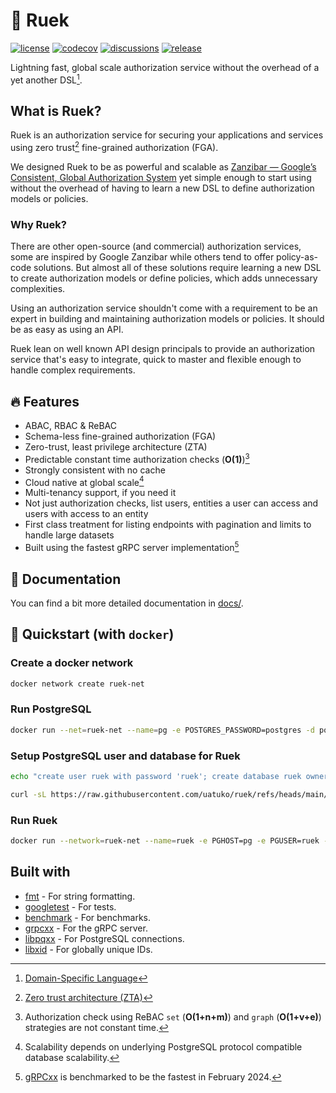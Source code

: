 # 🔐 Ruek

[![license](https://img.shields.io/github/license/uatuko/ruek)](https://raw.githubusercontent.com/uatuko/ruek/main/LICENSE)
[![codecov](https://codecov.io/gh/uatuko/ruek/graph/badge.svg?token=KR9MkDkk8s)](https://codecov.io/gh/uatuko/ruek)
[![discussions](https://img.shields.io/github/discussions/uatuko/ruek)](https://github.com/uatuko/ruek/discussions)
[![release](https://img.shields.io/github/v/release/uatuko/ruek)](https://github.com/uatuko/ruek/releases)

Lightning fast, global scale authorization service without the overhead of a yet another DSL[^1].

## What is Ruek?

Ruek is an authorization service for securing your applications and services using zero trust[^2]
fine-grained authorization (FGA).

We designed Ruek to be as powerful and scalable as [Zanzibar — Google’s Consistent, Global Authorization System](https://research.google/pubs/zanzibar-googles-consistent-global-authorization-system/)
yet simple enough to start using without the overhead of having to learn a new DSL to define authorization models or policies.

### Why Ruek?

There are other open-source (and commercial) authorization services, some are inspired by Google Zanzibar
while others tend to offer policy-as-code solutions. But almost all of these solutions require learning
a new DSL to create authorization models or define policies, which adds unnecessary complexities.

Using an authorization service shouldn't come with a requirement to be an expert in building and maintaining
authorization models or policies. It should be as easy as using an API.

Ruek lean on well known API design principals to provide an authorization service that's easy to
integrate, quick to master and flexible enough to handle complex requirements.


## 🔥 Features

* ABAC, RBAC & ReBAC
* Schema-less fine-grained authorization (FGA)
* Zero-trust, least privilege architecture (ZTA)
* Predictable constant time authorization checks (**O(1)**)[^3]
* Strongly consistent with no cache
* Cloud native at global scale[^4]
* Multi-tenancy support, if you need it
* Not just authorization checks, list users, entities a user can access and users with access to an entity
* First class treatment for listing endpoints with pagination and limits to handle large datasets
* Built using the fastest gRPC server implementation[^5]


## 📜 Documentation

You can find a bit more detailed documentation in [docs/](docs/README.md).


## 🚀 Quickstart (with `docker`)

### Create a docker network
```sh
docker network create ruek-net
```

### Run PostgreSQL
```sh
docker run --net=ruek-net --name=pg -e POSTGRES_PASSWORD=postgres -d postgres:16-alpine
```

### Setup PostgreSQL user and database for Ruek
```sh
echo "create user ruek with password 'ruek'; create database ruek owner ruek;" | docker run --rm -i --network=ruek-net -e PGPASSWORD=postgres postgres:16-alpine psql --host=pg --username=postgres
```
```sh
curl -sL https://raw.githubusercontent.com/uatuko/ruek/refs/heads/main/db/schema.sql | docker run --rm -i --network=ruek-net -e PGPASSWORD=ruek postgres:16-alpine psql --host=pg --username=ruek --dbname=ruek
```

### Run Ruek
```sh
docker run --network=ruek-net --name=ruek -e PGHOST=pg -e PGUSER=ruek -e PGPASSWORD=ruek -p 8080:8080 -d uatuko/ruek:latest
```


## Built with

* [fmt](https://github.com/fmtlib/fmt) - For string formatting.
* [googletest](https://github.com/google/googletest) - For tests.
* [benchmark](https://github.com/google/benchmark) - For benchmarks.
* [grpcxx](https://github.com/uatuko/grpcxx) - For the gRPC server.
* [libpqxx](https://github.com/jtv/libpqxx) - For PostgreSQL connections.
* [libxid](https://github.com/uatuko/libxid) - For globally unique IDs.


[^1]: [Domain-Specific Language](https://en.wikipedia.org/wiki/Domain-specific_language)
[^2]: [Zero trust architecture (ZTA)](https://en.wikipedia.org/wiki/Zero_trust_security_model)
[^3]: Authorization check using ReBAC `set` (**O(1+n+m)**) and `graph` (**O(1+v+e)**) strategies are not constant time.
[^4]: Scalability depends on underlying PostgreSQL protocol compatible database scalability.
[^5]: [gRPCxx](https://github.com/uatuko/grpcxx) is benchmarked to be the fastest in February 2024.
